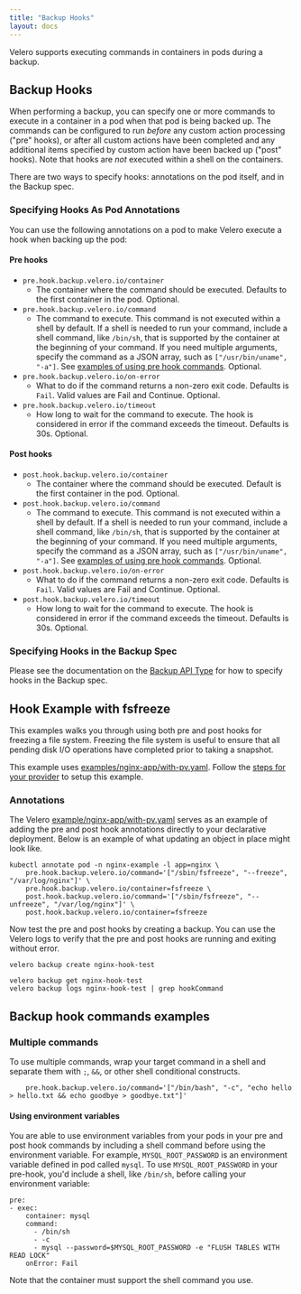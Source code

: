 ```yaml
---
title: "Backup Hooks"
layout: docs
---
```


Velero supports executing commands in containers in pods during a backup.

## Backup Hooks

When performing a backup, you can specify one or more commands to execute in a container in a pod
when that pod is being backed up. The commands can be configured to run *before* any custom action
processing ("pre" hooks), or after all custom actions have been completed and any additional items
specified by custom action have been backed up ("post" hooks). Note that hooks are _not_ executed within a shell
on the containers.

There are two ways to specify hooks: annotations on the pod itself, and in the Backup spec.

### Specifying Hooks As Pod Annotations

You can use the following annotations on a pod to make Velero execute a hook when backing up the pod:

#### Pre hooks

* `pre.hook.backup.velero.io/container`
  * The container where the command should be executed. Defaults to the first container in the pod. Optional.
* `pre.hook.backup.velero.io/command`
  * The command to execute. This command is not executed within a shell by default. If a shell is needed to run your command, include a shell command, like `/bin/sh`, that is supported by the container at the beginning of your command. If you need multiple arguments, specify the command as a JSON array, such as `["/usr/bin/uname", "-a"]`. See [examples of using pre hook commands](#backup-hook-commands-examples). Optional.
* `pre.hook.backup.velero.io/on-error`
  * What to do if the command returns a non-zero exit code.  Defaults is `Fail`. Valid values are Fail and Continue. Optional.
* `pre.hook.backup.velero.io/timeout`
  * How long to wait for the command to execute. The hook is considered in error if the command exceeds the timeout. Defaults is 30s. Optional.


#### Post hooks

* `post.hook.backup.velero.io/container`
  * The container where the command should be executed. Default is the first container in the pod. Optional.
* `post.hook.backup.velero.io/command`
  * The command to execute. This command is not executed within a shell by default. If a shell is needed to run your command, include a shell command, like `/bin/sh`, that is supported by the container at the beginning of your command. If you need multiple arguments, specify the command as a JSON array, such as `["/usr/bin/uname", "-a"]`. See [examples of using pre hook commands](#backup-hook-commands-examples). Optional.
* `post.hook.backup.velero.io/on-error`
  * What to do if the command returns a non-zero exit code.  Defaults is `Fail`. Valid values are Fail and Continue. Optional.
* `post.hook.backup.velero.io/timeout`
  * How long to wait for the command to execute. The hook is considered in error if the command exceeds the timeout. Defaults is 30s. Optional.

### Specifying Hooks in the Backup Spec

Please see the documentation on the [Backup API Type][1] for how to specify hooks in the Backup
spec.

## Hook Example with fsfreeze

This examples walks you through using both pre and post hooks for freezing a file system. Freezing the
file system is useful to ensure that all pending disk I/O operations have completed prior to taking a snapshot.

This example uses [examples/nginx-app/with-pv.yaml][2]. Follow the [steps for your provider][3] to
setup this example.

### Annotations

The Velero [example/nginx-app/with-pv.yaml][2] serves as an example of adding the pre and post hook annotations directly
to your declarative deployment. Below is an example of what updating an object in place might look like.

```shell
kubectl annotate pod -n nginx-example -l app=nginx \
    pre.hook.backup.velero.io/command='["/sbin/fsfreeze", "--freeze", "/var/log/nginx"]' \
    pre.hook.backup.velero.io/container=fsfreeze \
    post.hook.backup.velero.io/command='["/sbin/fsfreeze", "--unfreeze", "/var/log/nginx"]' \
    post.hook.backup.velero.io/container=fsfreeze
```

Now test the pre and post hooks by creating a backup. You can use the Velero logs to verify that the pre and post
hooks are running and exiting without error.

```shell
velero backup create nginx-hook-test

velero backup get nginx-hook-test
velero backup logs nginx-hook-test | grep hookCommand
```

## Backup hook commands examples

### Multiple commands

To use multiple commands, wrap your target command in a shell and separate them with `;`, `&&`, or other shell conditional constructs.

```shell
    pre.hook.backup.velero.io/command='["/bin/bash", "-c", "echo hello > hello.txt && echo goodbye > goodbye.txt"]'
```

#### Using environment variables

You are able to use environment variables from your pods in your pre and post hook commands by including a shell command before using the environment variable. For example, `MYSQL_ROOT_PASSWORD` is an environment variable defined in pod called `mysql`. To use `MYSQL_ROOT_PASSWORD` in your pre-hook, you'd include a shell, like `/bin/sh`, before calling your environment variable:

```
pre:
- exec:
    container: mysql
    command:
      - /bin/sh
      - -c
      - mysql --password=$MYSQL_ROOT_PASSWORD -e "FLUSH TABLES WITH READ LOCK"
    onError: Fail
```

Note that the container must support the shell command you use. 


[1]: api-types/backup.md
[2]: https://github.com/vmware-tanzu/velero/blob/v1.9/examples/nginx-app/with-pv.yaml
[3]: cloud-common.md
